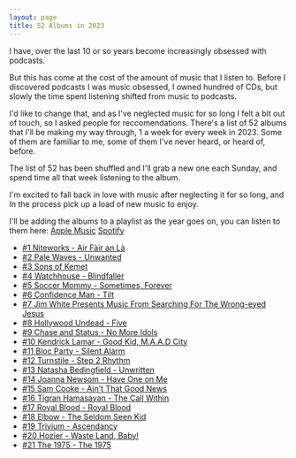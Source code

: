 ```yaml
---
layout: page
title: 52 Albums in 2023
---
```


I have, over the last 10 or so years become increasingly obsessed with podcasts. 

But this has come at the cost of the amount of music that I listen to. Before I discovered podcasts I was music obsessed, I owned hundred of CDs, but slowly the time spent listening shifted from music to podcasts.

I'd like to change that, and as I've neglected music for so long I felt a bit out of touch, so I asked people for reccomendations. There's a list of 52 albums that I'll be making my way through, 1 a week for every week in 2023. Some of them are familiar to me, some of them I've never heard, or heard of, before. 

The list of 52 has been shuffled and I'll grab a new one each Sunday, and spend time all that week listening to the album.

I'm excited to fall back in love with music after neglecting it for so long, and In the process pick up a load of new music to enjoy.

I'll be adding the albums to a playlist as the year goes on, you can listen to them here: [Apple Music](https://music.apple.com/gb/playlist/52-albums-in-2023/pl.u-PRM6tLGZb69) [Spotify](https://open.spotify.com/playlist/6B159AmdyVkoy1j8H66c2X?si=60a6fd66f2994584)

- [#1 Niteworks - Air Fàir an Là](/2023-01-07-Niteworks/)
- [#2 Pale Waves - Unwanted](/2023-01-14-Pale-Waves/)
- [#3 Sons of Kemet](/2023-01-21-Sons-of_Kmet/)
- [#4 Watchhouse - Blindfaller](/2023-01-28-Watchhouse/)
- [#5 Soccer Mommy - Sometimes, Forever](/2023-02-05-SoccerMommy/)
- [#6 Confidence Man - Tilt](/2023-02-11-Confidence-Man-Tilt/)
- [#7 Jim White Presents Music From Searching For The Wrong-eyed Jesus](/2023-02-18-Jim-White/)
- [#8 Hollywood Undead - Five](/2023-02-18-Hollywood-Undead/)
- [#9 Chase and Status - No More Idols](/2023-02-26-Chase-and-Status/)
- [#10 Kendrick Lamar - Good Kid, M.A.A.D City](/2023-03-11-Kendrick-Lamar/)
- [#11 Bloc Party - Silent Alarm](/2023-03-18-Bloc-Party/)
- [#12 Turnstile - Step 2 Rhythm](/2023-03-25-Turnstile-Step/)
- [#13 Natasha Bedingfield - Unwritten](/2023-04-01-Natasha-Bedingfield/)
- [#14 Joanna Newsom - Have One on Me](/2023-04-08-Joanna-Newsom/)
- [#15 Sam Cooke - Ain't That Good News](/2023-04-15-Sam-Cooke/)
- [#16 Tigran Hamasayan - The Call Within](/2023-04-22-Tigran-Hamasyan/)
- [#17 Royal Blood - Royal Blood](/2023-05-6-Royal-Blood/)
- [#18 Elbow - The Seldom Seen Kid](/2023-05-06-Elbow/)
- [#19 Trivium - Ascendancy](/2023-05-13-Trivium/)
- [#20 Hozier - Waste Land, Baby!](/2023-05-20-Hozier/)
- [#21 The 1975 - The 1975](/2023-05-27-The1975/)  